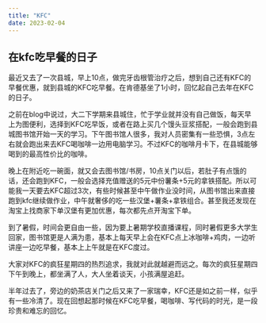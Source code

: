 ```yaml
---
title: "KFC"
date: 2023-02-04
---
```



## 在kfc吃早餐的日子
最近又去了一次县城，早上10点，做完牙齿根管治疗之后，想到自己还有KFC的早餐优惠，就到县城的KFC吃早餐。在肯德基坐了1小时，回忆起自己去年在KFC的日子。

之前在blog中说过，大二下学期来县城住，忙于学业就并没有自己做饭，每天早上为图便利，选择到KFC吃早饭，或者在路上买几个馒头豆浆搭配，一般会跑到县城图书馆开始一天的学习。下午图书馆人很多，我对人员密集有一些恐惧，3点左右就会跑出来去KFC喝咖啡一边用电脑学习。不过KFC的咖啡月卡下，在县城能够喝到的最高性价比的咖啡。

晚上在附近吃一碗面，就又会去图书馆/书房，10点关门以后，若肚子有点饿的话，还会跑到KFC，一般会选择充值赠送的5元中份薯条+5元的拿铁搭配。所以可能我一天要去KFC超过3次，有些时候甚至中午做作业没时间，从图书馆出来直接跑到kfc继续做作业，中午就奢侈的吃一些汉堡+薯条+拿铁组合。甚至我还发现在淘宝上找商家下单汉堡有更加优惠，每次都先点开淘宝下单。

到了暑假，时间会更自由一些，因为要上暑期学校直播课程，同时暑假更多大学生回家，图书馆更是人满为患，基本上每天早上会在KFC点上冰咖啡+鸡肉，一边听讲座一边吃早餐，基本上上午就是在KFC度过。

大家对KFC的疯狂星期四的热烈追求，我就对此就越避而远之。每次的疯狂星期四下午到晚上，都坐满了人，大人坐着谈天，小孩满屋追赶。

半年过去了，旁边的奶茶店关门之后又来了一家瑞幸，KFC还是如之前一样，似乎有一些冷清了。现在回想起那时候在KFC吃早餐，喝咖啡、写代码的时光，是一段珍贵和难忘的回忆。